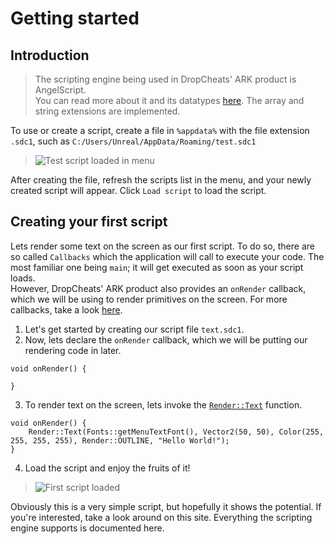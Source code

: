 # Getting started

## Introduction
>The scripting engine being used in DropCheats' ARK product is AngelScript.<br>
You can read more about it and its datatypes [here](https://www.angelcode.com/angelscript/sdk/docs/manual/doc_script.html).
The array and string extensions are implemented.

To use or create a script, create a file in `%appdata%` with the file extension `.sdc1`, such as `C:/Users/Unreal/AppData/Roaming/test.sdc1`
> ![Test script loaded in menu](https://i.imgur.com/tupEUx3.png)

After creating the file, refresh the scripts list in the menu, and your newly created script will appear.
Click `Load script` to load the script.

## Creating your first script
Lets render some text on the screen as our first script. To do so, there are so called `Callbacks` which the application will call to execute your code.
The most familiar one being `main`; it will get executed as soon as your script loads.<br>
However, DropCheats' ARK product also provides an `onRender` callback, which we will be using to render primitives on the screen. For more callbacks, take a look [here](/callbacks).

1. Let's get started by creating our script file `text.sdc1`.
2. Now, lets declare the `onRender` callback, which we will be putting our rendering code in later.
```clike
void onRender() {
    
}
```
3. To render text on the screen, lets invoke the [`Render::Text`](/namespaces?id=render) function.
```clike
void onRender() {
    Render::Text(Fonts::getMenuTextFont(), Vector2(50, 50), Color(255, 255, 255, 255), Render::OUTLINE, "Hello World!");
}
```
4. Load the script and enjoy the fruits of it!
> ![First script loaded](https://i.imgur.com/KFCCBl2.png)

Obviously this is a very simple script, but hopefully it shows the potential. If you're interested, take a look around on this site. Everything the scripting engine supports is documented here.